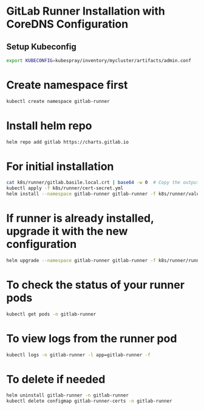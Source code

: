 # GitLab Runner Installation with CoreDNS Configuration

## Setup Kubeconfig
```bash
export KUBECONFIG=kubespray/inventory/mycluster/artifacts/admin.conf
```

# Create namespace first
```bash
kubectl create namespace gitlab-runner
```

# Install helm repo
```bash
helm repo add gitlab https://charts.gitlab.io
```

# For initial installation
```bash
cat k8s/runner/gitlab.basile.local.crt | base64 -w 0  # Copy the output in k8s/runner/cert-config.yml
kubectl apply -f k8s/runner/cert-secret.yml
helm install --namespace gitlab-runner gitlab-runner -f k8s/runner/values.yaml gitlab/gitlab-runner
```

# If runner is already installed, upgrade it with the new configuration
```bash
helm upgrade --namespace gitlab-runner gitlab-runner -f k8s/runner/runner/values.yaml gitlab/gitlab-runner
```

# To check the status of your runner pods
```bash
kubectl get pods -n gitlab-runner
```

# To view logs from the runner pod
```bash
kubectl logs -n gitlab-runner -l app=gitlab-runner -f
```

# To delete if needed
```bash
helm uninstall gitlab-runner -n gitlab-runner
kubectl delete configmap gitlab-runner-certs -n gitlab-runner
```
